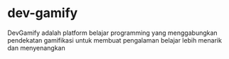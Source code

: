 # dev-gamify
DevGamify adalah platform belajar programming yang menggabungkan pendekatan gamifikasi untuk membuat pengalaman belajar lebih menarik dan menyenangkan
